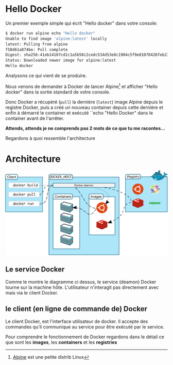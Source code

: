 # Hello Docker

Un premier exemple simple qui écrit "Hello docker" dans votre console:

```bash
$ docker run alpine echo "Hello docker"
Unable to find image 'alpine:latest' locally
latest: Pulling from alpine
f58d61a874be: Pull complete 
Digest: sha256:41eb14107cd1c1a5b50c2cedc534d53e8c1904c5f9e81070426feb23b424b28e
Status: Downloaded newer image for alpine:latest
Hello docker
```

Analysons ce qui vient de se produire.

Nous venons de demander à Docker de lancer Alpine[^1] et afficher "Hello docker"
dans la sortie standard de votre console.

Donc Docker a récupéré (``pull``) la dernière (``latest``) image Alpine depuis
le registre Docker, puis a créé un nouveau container depuis cette dernière et
enfin à démarré le container et exécuté ``echo "Hello Docker" dans le container
avant de l'arrêter.

**Attends, attends je ne comprends pas 2 mots de ce que tu me racontes...**


Regardons à quoi ressemble l'architecture 

# Architecture

![Docker architecture](images/architecture.svg)


## Le service Docker

Comme le montre le diagramme ci dessus, le service (deamon) Docker tourne
sur la machine hôte. L'utilisateur n'interagit pas directement avec mais via
le client Docker.


## le client (en ligne de commande de) Docker

Le client Docker, est l'interface utilisateur de docker. Il accepte des
commandes qu'il communique au service pour être exécuté par le service. 

Pour comprendre le fonctionnement de Docker regardons dans le détail ce que sont
les **images**, les **containers** et les **registries**


[^1]: [Alpine](https://hub.docker.com/_/alpine) est une petite distrib Linux 
